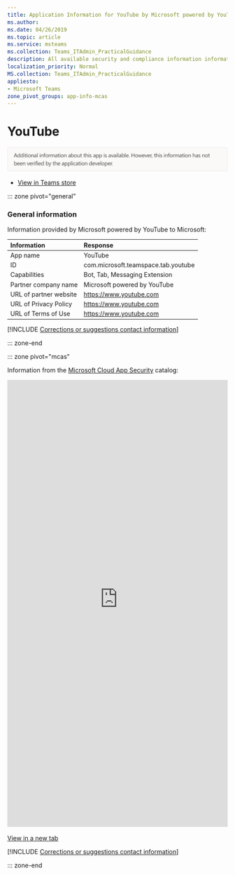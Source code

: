 ```yaml
---
title: Application Information for YouTube by Microsoft powered by YouTube
ms.author: 
ms.date: 04/26/2019
ms.topic: article
ms.service: msteams
ms.collection: Teams_ITAdmin_PracticalGuidance
description: All available security and compliance information information for YouTube, its data handling policies, its Microsoft Cloud App Security app catalog information, and security/compliance information in the CSA STAR registry.
localization_priority: Normal
MS.collection: Teams_ITAdmin_PracticalGuidance
appliesto:
- Microsoft Teams
zone_pivot_groups: app-info-mcas
---
```

# YouTube

<p></p><img alt="Non-attested image" src="./images/unattested.png" width="650"/>

* <a href="https://teams.microsoft.com/l/app/com.microsoft.teamspace.tab.youtube" target="_blank">View in Teams store</a>

::: zone pivot="general"

### General information

Information provided by Microsoft powered by YouTube to Microsoft:

| **Information** | **Response** |
|:----------------|:-------------|
| App name | YouTube |
| ID | com.microsoft.teamspace.tab.youtube |
| Capabilities | Bot, Tab, Messaging Extension |
| Partner company name | Microsoft powered by YouTube |
| URL of partner website | <https://www.youtube.com> |
| URL of Privacy Policy | <https://www.youtube.com> |
| URL of Terms of Use | <https://www.youtube.com> |

 [!INCLUDE [Corrections or suggestions contact information](./includes/corrections-or-suggestions.md)]

::: zone-end


::: zone pivot="mcas"

Information from the [Microsoft Cloud App Security](https://www.microsoft.com/en-us/enterprise-mobility-security/cloud-app-security) catalog:

<iframe height='1020' title='Microsoft Cloud App Security Information' src='https://3ca685143b5b46b4b0e5266dadf2e97c.codepen.website/#/dashboard/20399' frameborder='no'  style='width: 100%;'></iframe>

<a href="https://3ca685143b5b46b4b0e5266dadf2e97c.codepen.website/#/dashboard/20399" target="_blank">View in a new tab</a>

[!INCLUDE [Corrections or suggestions contact information](./includes/corrections-or-suggestions.md)]

::: zone-end

